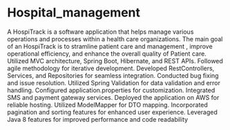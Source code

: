 # Hospital_management

A HospiTrack is a software application that helps manage various operations and processes
within a health care organizations. The main goal of an HospiTrack is to stramline patient
care and management , improve operational efficiency, and enhance the overall quality of Patient care.
Utilized MVC architecture, Spring Boot, Hibernate, and REST APIs.
Followed agile methodology for iterative development.
Developed RestControllers, Services, and Repositories for seamless integration.
Conducted bug fixing and issue resolution.
Utilized Spring Validation for data validation and error handling.
Configured application.properties for customization.
Integrated SMS and payment gateway services.
Deployed the application on AWS for reliable hosting.
Utilized ModelMapper for DTO mapping.
Incorporated pagination and sorting features for enhanced user experience.
Leveraged Java 8 features for improved performance and code readability
